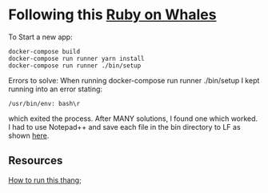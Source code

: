# Following this [Ruby on Whales](https://evilmartians.com/chronicles/ruby-on-whales-docker-for-ruby-rails-development)


To Start a new app:
```
docker-compose build
docker-compose run runner yarn install
docker-compose run runner ./bin/setup
```

Errors to solve:
When running docker-compose run runner ./bin/setup I kept running into an error stating:

```
/usr/bin/env: bash\r 
```
which exited the process.
After MANY solutions, I found one which worked. I had to use Notepad++ and save each file in the bin directory to LF as shown [here](https://stackoverflow.com/questions/20368781/anything-like-dos2unix-for-windows).

## Resources
  [How to run this thang](https://github.com/evilmartians/chronicles-gql-martian-library);
